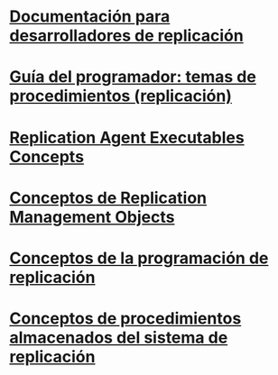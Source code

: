 # [Documentación para desarrolladores de replicación](replication-developer-documentation.md)
# [Guía del programador: temas de procedimientos (replicación)](developer-s-guide-how-to-topics-replication.md)
# [Replication Agent Executables Concepts](replication-agent-executables-concepts.md)
# [Conceptos de Replication Management Objects](replication-management-objects-concepts.md)
# [Conceptos de la programación de replicación](replication-programming-concepts.md)
# [Conceptos de procedimientos almacenados del sistema de replicación](replication-system-stored-procedures-concepts.md)
